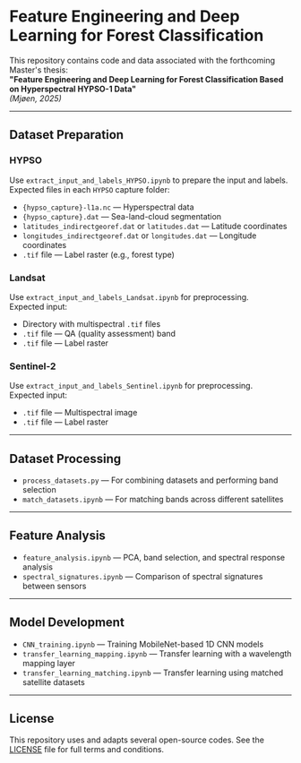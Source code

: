 # Feature Engineering and Deep Learning for Forest Classification

This repository contains code and data associated with the forthcoming Master's thesis:  
**"Feature Engineering and Deep Learning for Forest Classification Based on Hyperspectral HYPSO-1 Data"**  
*(Mjøen, 2025)*

---

## Dataset Preparation

### HYPSO
Use `extract_input_and_labels_HYPSO.ipynb` to prepare the input and labels.  
Expected files in each `HYPSO` capture folder:
- `{hypso_capture}-l1a.nc` — Hyperspectral data
- `{hypso_capture}.dat` — Sea-land-cloud segmentation
- `latitudes_indirectgeoref.dat` or `latitudes.dat` — Latitude coordinates
- `longitudes_indirectgeoref.dat` or `longitudes.dat` — Longitude coordinates
- `.tif` file — Label raster (e.g., forest type)

### Landsat
Use `extract_input_and_labels_Landsat.ipynb` for preprocessing.  
Expected input:
- Directory with multispectral `.tif` files
- `.tif` file — QA (quality assessment) band
- `.tif` file — Label raster

### Sentinel-2
Use `extract_input_and_labels_Sentinel.ipynb` for preprocessing.  
Expected input:
- `.tif` file — Multispectral image
- `.tif` file — Label raster

---

## Dataset Processing

- `process_datasets.py` — For combining datasets and performing band selection  
- `match_datasets.ipynb` — For matching bands across different satellites

---

## Feature Analysis

- `feature_analysis.ipynb` — PCA, band selection, and spectral response analysis  
- `spectral_signatures.ipynb` — Comparison of spectral signatures between sensors

---

## Model Development

- `CNN_training.ipynb` — Training MobileNet-based 1D CNN models  
- `transfer_learning_mapping.ipynb` — Transfer learning with a wavelength mapping layer  
- `transfer_learning_matching.ipynb` — Transfer learning using matched satellite datasets

---

## License

This repository uses and adapts several open-source codes. See the [LICENSE](LICENSE) file for full terms and conditions.